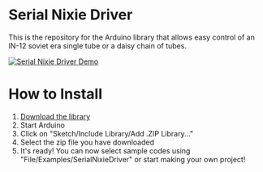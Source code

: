 # Serial Nixie Driver
This is the repository for the Arduino library that allows easy control of an IN-12 soviet era single tube or a daisy chain of tubes.

[![Serial Nixie Driver Demo](https://img.youtube.com/vi/PmeA9wflar4/0.jpg)](http://www.youtube.com/watch?v=PmeA9wflar4 "Youtube Demo")

# How to Install

1. [Download the library](https://github.com/tonyp7/SerialNixieDriver/releases/download/v1.0.0/SerialNixieDriver-v1.0.0.zip)
2. Start Arduino
3. Click on "Sketch/Include Library/Add .ZIP Library..."
4. Select the zip file you have downloaded
5. It's ready! You can now select sample codes using "File/Examples/SerialNixieDriver" or start making your own project!
